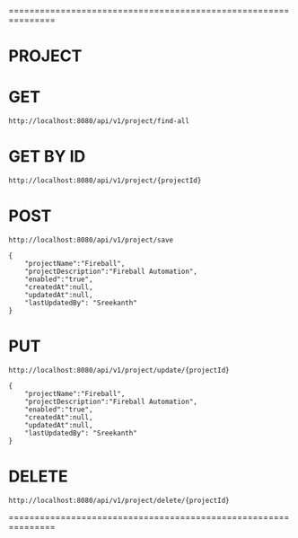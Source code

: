 ===============================================================
# PROJECT
# GET
	http://localhost:8080/api/v1/project/find-all
	
# GET BY ID
	http://localhost:8080/api/v1/project/{projectId}
	
# POST
	http://localhost:8080/api/v1/project/save
	
	{
        "projectName":"Fireball",
        "projectDescription":"Fireball Automation",
        "enabled":"true",
        "createdAt":null,
        "updatedAt":null,
        "lastUpdatedBy": "Sreekanth"
	}
	
# PUT
    http://localhost:8080/api/v1/project/update/{projectId}

    {
        "projectName":"Fireball",
        "projectDescription":"Fireball Automation",
        "enabled":"true",
        "createdAt":null,
        "updatedAt":null,
        "lastUpdatedBy": "Sreekanth"
	}

# DELETE
    http://localhost:8080/api/v1/project/delete/{projectId}
===============================================================